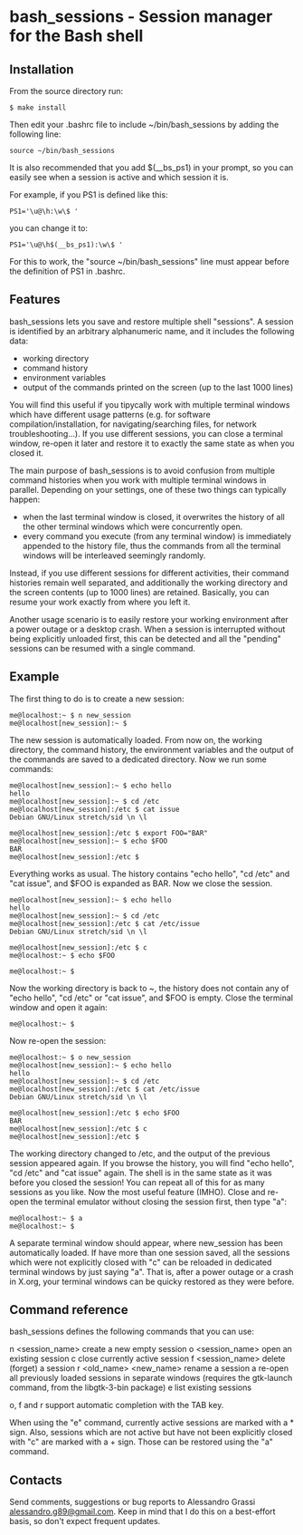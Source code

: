 # bash_sessions - Session manager for the Bash shell

## Installation

From the source directory run:

    $ make install

Then edit your .bashrc file to include ~/bin/bash_sessions by adding the following line:

    source ~/bin/bash_sessions

It is also recommended that you add $(__bs_ps1) in your prompt, so you can easily see when a session is active and which session it is.

For example, if you PS1 is defined like this:

    PS1='\u@\h:\w\$ '

you can change it to:

    PS1='\u@\h$(__bs_ps1):\w\$ '

For this to work, the "source ~/bin/bash_sessions" line must appear before the definition of PS1 in .bashrc.


## Features

bash_sessions lets you save and restore multiple shell "sessions". A session is identified by an arbitrary alphanumeric name, and it includes the following data:

* working directory
* command history
* environment variables
* output of the commands printed on the screen (up to the last 1000 lines)

You will find this useful if you tipycally work with multiple terminal windows which have different usage patterns (e.g. for software compilation/installation, for navigating/searching files, for network troubleshooting...). If you use different sessions, you can close a terminal window, re-open it later and restore it to exactly the same state as when you closed it.

The main purpose of bash_sessions is to avoid confusion from multiple command histories when you work with multiple terminal windows in parallel. Depending on your settings, one of these two things can typically happen:

* when the last terminal window is closed, it overwrites the history of all the other terminal windows which were concurrently open.
* every command you execute (from any terminal window) is immediately appended to the history file, thus the commands from all the terminal windows will be interleaved seemingly randomly.

Instead, if you use different sessions for different activities, their command histories remain well separated, and additionally the working directory and the screen contents (up to 1000 lines) are retained. Basically, you can resume your work exactly from where you left it.

Another usage scenario is to easily restore your working environment after a power outage or a desktop crash. When a session is interrupted without being explicitly unloaded first, this can be detected and all the "pending" sessions can be resumed with a single command.



## Example

The first thing to do is to create a new session:

    me@localhost:~ $ n new_session
    me@localhost[new_session]:~ $

The new session is automatically loaded. From now on, the working directory, the command history, the environment variables and the output of the commands are saved to a dedicated directory.
Now we run some commands:

    me@localhost[new_session]:~ $ echo hello
    hello
    me@localhost[new_session]:~ $ cd /etc
    me@localhost[new_session]:/etc $ cat issue
    Debian GNU/Linux stretch/sid \n \l

    me@localhost[new_session]:/etc $ export FOO="BAR"
    me@localhost[new_session]:~ $ echo $FOO
    BAR
    me@localhost[new_session]:/etc $

Everything works as usual. The history contains "echo hello", "cd /etc" and "cat issue", and $FOO is expanded as BAR.
Now we close the session.

    me@localhost[new_session]:~ $ echo hello
    hello
    me@localhost[new_session]:~ $ cd /etc
    me@localhost[new_session]:/etc $ cat /etc/issue
    Debian GNU/Linux stretch/sid \n \l

    me@localhost[new_session]:/etc $ c
    me@localhost:~ $ echo $FOO
    
    me@localhost:~ $ 

Now the working directory is back to ~, the history does not contain any of "echo hello", "cd /etc" or "cat issue", and $FOO is empty.
Close the terminal window and open it again:

    me@localhost:~ $

Now re-open the session:

    me@localhost:~ $ o new_session
    me@localhost[new_session]:~ $ echo hello
    hello
    me@localhost[new_session]:~ $ cd /etc
    me@localhost[new_session]:/etc $ cat /etc/issue
    Debian GNU/Linux stretch/sid \n \l

    me@localhost[new_session]:/etc $ echo $FOO
    BAR
    me@localhost[new_session]:/etc $ c
    me@localhost[new_session]:/etc $

The working directory changed to /etc, and the output of the previous session appeared again. If you browse the history, you will find "echo hello", "cd /etc" and "cat issue" again. The shell is in the same state as it was before you closed the session!
You can repeat all of this for as many sessions as you like.
Now the most useful feature (IMHO). Close and re-open the terminal emulator without closing the session first, then type "a":

    me@localhost:~ $ a
    me@localhost:~ $

A separate terminal window should appear, where new_session has been automatically loaded.
If have more than one session saved, all the sessions which were not explicitly closed with "c" can be reloaded in dedicated terminal windows by just saying "a". That is, after a power outage or a crash in X.org, your terminal windows can be quicky restored as they were before.



## Command reference

bash_sessions defines the following commands that you can use:

n <session_name>          create a new empty session
o <session_name>          open an existing session
c                         close currently active session
f <session_name>          delete (forget) a session
r <old_name> <new_name>   rename a session
a                         re-open all previously loaded sessions in separate windows (requires the gtk-launch command, from the libgtk-3-bin package)
e                         list existing sessions

o, f and r support automatic completion with the TAB key.

When using the "e" command, currently active sessions are marked with a \* sign. Also, sessions which are not active but have not been explicitly closed with "c" are marked with a + sign. Those can be restored using the "a" command.




## Contacts

Send comments, suggestions or bug reports to Alessandro Grassi <alessandro.g89@gmail.com>. Keep in mind that I do this on a best-effort basis, so don't expect frequent updates.
